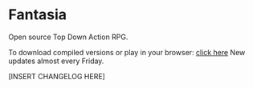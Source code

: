 # Fantasia
Open source Top Down Action RPG.

To download compiled versions or play in your browser: <a href="fantasia-wizard.github.io">click here</a>
New updates almost every Friday.

[INSERT CHANGELOG HERE]
